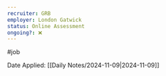 ```yaml
---
recruiter: GRB
employer: London Gatwick
status: Online Assessment
ongoing?: ❌
---
```


#job

Date Applied: [[Daily Notes/2024-11-09|2024-11-09]]